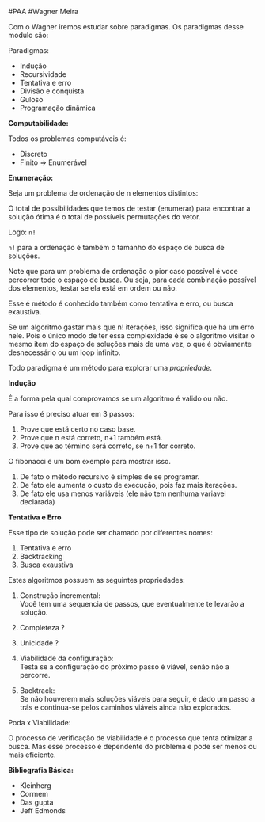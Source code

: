 #PAA
#Wagner Meira

Com o Wagner iremos estudar sobre paradigmas.
Os paradigmas desse modulo são:

  Paradigmas:
  - Indução
  - Recursividade
  - Tentativa e erro
  - Divisão e conquista
  - Guloso
  - Programação dinâmica

**Computabilidade:**

Todos os problemas computáveis é:
  - Discreto
  - Finito => Enumerável

**Enumeração:**

Seja um problema de ordenação de n elementos distintos:

O total de possibilidades que temos de testar (enumerar) para
encontrar a solução ótima é o total de possíveis permutações do vetor.

Logo: `n!`

`n!` para a ordenação é também o tamanho do espaço de busca de soluções.

Note que para um problema de ordenação o pior caso possível é voce percorrer todo o espaço de busca.
Ou seja, para cada combinação possível dos elementos, testar se ela está em ordem ou não.

Esse é método é conhecido também como tentativa e erro, ou busca exaustiva.

Se um algoritmo gastar mais que n! iterações, isso significa que há um erro nele.
Pois o único modo de ter essa complexidade é se o algoritmo visitar o mesmo item
do espaço de soluções mais de uma vez, o que é obviamente desnecessário ou um loop infinito.

Todo paradigma é um método para explorar uma *propriedade*.

**Indução**

É a forma pela qual comprovamos se um algoritmo é valido ou não.

Para isso é preciso atuar em 3 passos:

  1. Prove que está certo no caso base.
  2. Prove que n está correto, n+1 também está.
  3. Prove que ao término será correto, se n+1 for correto.

O fibonacci é um bom exemplo para mostrar isso.

  1. De fato o método recursivo é simples de se programar.
  2. De fato ele aumenta o custo de execução, pois faz mais iterações.
  3. De fato ele usa menos variáveis (ele não tem nenhuma variavel declarada)

**Tentativa e Erro**

Esse tipo de solução pode ser chamado por diferentes nomes:

  1. Tentativa e erro
  2. Backtracking
  3. Busca exaustiva

Estes algoritmos possuem as seguintes propriedades:

  1. Construção incremental:  
     Você tem uma sequencia de passos, que eventualmente te levarão a solução.
  
  2. Completeza ?

  3. Unicidade ?

  4. Viabilidade da configuração:  
     Testa se a configuração do próximo passo é viável, senão não a percorre.

  5. Backtrack:  
     Se não houverem mais soluções viáveis para seguir, é dado um passo a trás
     e continua-se pelos caminhos viáveis ainda não explorados.
  
Poda x Viabilidade:

  O processo de verificação de viabilidade é o processo que tenta otimizar a busca.
  Mas esse processo é dependente do problema e pode ser menos ou mais eficiente.

**Bibliografia Básica:**

- Kleinherg
- Cormem
- Das gupta
- Jeff Edmonds














